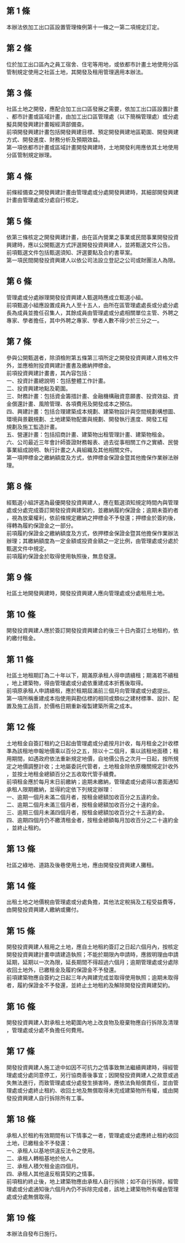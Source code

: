 第 1 條
-------
本辦法依加工出口區設置管理條例第十一條之一第二項規定訂定。

第 2 條
-------
位於加工出口區內之員工宿舍、住宅等用地，或依都市計畫土地使用分區  
管制規定使用之社區土地，其開發及租用管理適用本辦法。

第 3 條
-------
社區土地之開發，應配合加工出口區發展之需要，依加工出口區設置計畫  
、都市計畫或區域計畫，由加工出口區管理處（以下簡稱管理處）或分處  
擬具開發興建計畫報經濟部備查。  
前項開發興建計畫包括開發興建目標、預定開發興建地區範圍、開發興建  
方式、開發進度、財務分析及預期效益。  
第一項依都市計畫或區域計畫開發興建時，土地開發利用應依其土地使用  
分區管制規定辦理。

第 4 條
-------
前條經備查之開發興建計畫由管理處或分處開發興建時，其細部開發興建  
計畫由管理處或分處自行核定。

第 5 條
-------
依第三條核定之開發興建計畫，由在區內營業之事業或民間事業開發投資  
興建時，應以公開甄選方式評選開發投資興建人，並將甄選文件公告。  
前項甄選文件包括甄選須知、評選要點及合約書草案。  
第一項民間開發投資興建人以依公司法設立登記之公司或財團法人為限。

第 6 條
-------
管理處或分處辦理開發投資興建人甄選時應成立甄選小組。  
前項甄選小組應設置成員九人至十五人，由所在區管理處處長或分處分處  
長為成員並擔任召集人，其餘成員由管理處或分處相關單位主管、外聘之  
專家、學者擔任，其中外聘之專家、學者人數不得少於三分之一。

第 7 條
-------
參與公開甄選者，除須檢附第五條第三項所定之開發投資興建人資格文件  
外，並應檢附投資興建計畫書及繳納押標金。  
前項投資興建計畫書，其內容包括：  
一、投資計畫總說明：包括整體工作計畫。  
二、投資興建地點及範圍。  
三、財務計畫：包括資金籌措計畫、金融機構融資意願書、投資效益、資  
    金償還計畫、風險管理、各項費用及開發成本之預估。  
四、興建計畫：包括合理建築成本規劃、建築物設計與空間規劃構想圖、  
    環境與景觀規劃、土地建築物配置與規劃、開發執行進度、開發工程  
    規劃及施工監造計畫。  
五、營運計畫：包括招商計畫、建築物出租管理計畫、建築物租金。  
六、公司最近三年會計師簽證財務報表、過去從事相關工作之實績、民營  
    事業組成說明、執行計畫之人員組織及其他相關文件。  
第一項押標金之繳納額度及方式，依押標金保證金暨其他擔保作業辦法辦  
理。

第 8 條
-------
經甄選小組評選為最優開發投資興建人，應在甄選須知規定時間內與管理  
處或分處完成簽訂開發投資興建契約，並繳納履約保證金；逾期未簽約者  
，視為放棄權利，依前條規定繳納之押標金不予發還；押標金於簽約後，  
得轉為履約保證金之一部分。  
前項履約保證金之繳納額度及方式，依押標金保證金暨其他擔保作業辦法  
辦理；其繳納額度為一定金額或投資金額之一定比例，由管理處或分處於  
甄選文件中規定。  
前項履約保證金於取得使用執照後，無息發還。

第 9 條
-------
社區土地開發興建時，開發投資興建人應向管理處或分處租用土地。

第 10 條
--------
開發投資興建人應於簽訂開發投資興建合約後三十日內簽訂土地租約，依  
約繳付租金。

第 11 條
--------
社區土地租期訂為二十年以下，期滿原承租人得申請續租；期滿若不續租  
，地上建築物，得由管理處或分處依重建成本折舊後取得。  
前項原承租人申請續租，應於租期屆滿前三個月向管理處或分處提出。  
第一項所稱重建成本指使用與勘估標的相同或類似之建材標準、設計、配  
置及施工品質，於價格日期重新複製建築所需之成本。

第 12 條
--------
土地租金自簽訂租約之日起由管理處或分處按月計收，每月租金之計收標  
準為該租地申報地價乘以百分之五，除以十二個月，乘以該租地面積；租  
用期間，如遇政府依法重新規定地價，自地價公告之次月一日起，按所規  
定之地價調整計收；土地屬委託代管者，土地租金除依原機關規定計收外  
，並按土地租金總額百分之五收取代管手續費。  
前項租金應於每月末日前繳納；逾期未繳納，管理處或分處得以書面通知  
承租人限期繳納，並得約定依下列規定辦理：  
一、逾期一個月未滿二個月者，按租金總額加收百分之五違約金。  
二、逾期二個月未滿三個月者，按租金總額加收百分之十違約金。  
三、逾期三個月未滿四個月者，按租金總額加收百分之十五違約金。  
四、逾期四個月仍不繳清租金者，按租金總額每月加收百分之二十違約金  
    ，並終止租約。

第 13 條
--------
社區之綠地、道路及後巷使用土地，應由開發投資興建人攤租。

第 14 條
--------
出租土地之地價稅由管理處或分處負擔，其他法定稅捐及工程受益費等，  
由開發投資興建人繳納或攤付。

第 15 條
--------
開發投資興建人租用之土地，應自土地租約簽訂之日起六個月內，按核定  
開發投資興建計畫申請建造執照；不能於期限內申請時，應敘明理由申請  
延期，延期以一次為限，延長期間不得超過六個月；逾期管理處或分處除  
收回土地外，已繳租金及履約保證金不予發還。  
前項建築物應自簽約之日起三年內興建完成並取得使用執照；逾期未取得  
者，履約保證金不予發還，並終止土地租約及解除開發投資興建契約。

第 16 條
--------
開發投資興建人對承租土地範圍內地上改良物及廢棄物應自行拆除及清理  
，管理處或分處不負擔任何費用。

第 17 條
--------
開發投資興建人施工途中如因不可抗力之情事致無法繼續興建時，得經管  
理處或分處同意停工，另行協商善後事宜；因開發投資興建人之故意或過  
失無法進行，而致管理處或分處發生損害時，應依法負賠償責任，並由管  
理處或分處終止租約、收回土地及無償取得未完成建築物所有權，或由開  
發投資興建人自行拆除所有工事。

第 18 條
--------
承租人於租約有效期間有以下情事之一者，管理處或分處應終止租約收回  
土地，已繳租金不予發還：  
一、承租人以基地供違反法令之使用。  
二、承租人轉租基地於他人。  
三、承租人積欠租金逾四個月。  
四、承租人其他違反租賃契約之情事。  
前項租約終止後，地上建築物應由承租人自行拆除；如不自行拆除，經管  
理處或分處通知後六個月內仍不拆除完成者，該地上建築物所有權由管理  
處或分處無償取得。

第 19 條
--------
本辦法自發布日施行。

